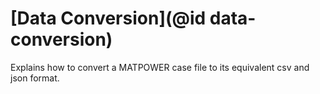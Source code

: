
# [Data Conversion](@id data-conversion)

Explains how to convert a MATPOWER case file to its equivalent csv and json format.




